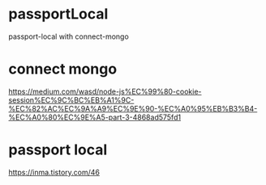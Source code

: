 # passportLocal
passport-local with connect-mongo

# connect mongo 
https://medium.com/wasd/node-js%EC%99%80-cookie-session%EC%9C%BC%EB%A1%9C-%EC%82%AC%EC%9A%A9%EC%9E%90-%EC%A0%95%EB%B3%B4-%EC%A0%80%EC%9E%A5-part-3-4868ad575fd1
# passport local
https://inma.tistory.com/46
